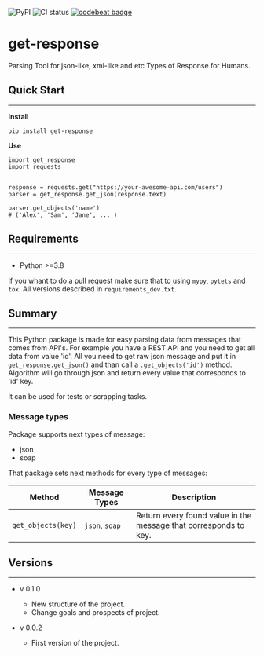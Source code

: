 ![PyPI](https://img.shields.io/pypi/v/get-response)
![CI status](https://github.com/skv0zsneg/get-response/actions/workflows/get-response-tox.yml/badge.svg)
[![codebeat badge](https://codebeat.co/badges/6c135ed9-2c57-4ba3-980b-1bb9c9a2c83b)](https://codebeat.co/projects/github-com-skvozsneg-get-response-main)
# get-response
 Parsing Tool for json-like, xml-like and etc Types of Response for Humans.
 
## Quick Start
___
**Install**

```pip install get-response```

**Use**
```
import get_response
import requests


response = requests.get("https://your-awesome-api.com/users")
parser = get_response.get_json(response.text)

parser.get_objects('name')
# ('Alex', 'Sam', 'Jane', ... )
```

## Requirements 
___
- Python >=3.8

If you whant to do a pull request make sure that to using `mypy`,  `pytets` and `tox`. All versions described in `requirements_dev.txt`.

## Summary
___
This Python package is made for easy parsing data from messages that comes from API's. For example you have a REST API and you need to get all data from value 'id'. All you need to get raw json message and put it in `get_response.get_json()` and than call a `.get_objects('id')` method. Algorithm will go through json and return every value that corresponds to 'id' key.

It can be used for tests or scrapping tasks.

### Message types

Package supports next types of message:
- json
- soap

That package sets next methods for every type of messages:

| Method | Message Types | Description |
| --- | --- | --- |
| `get_objects(key)` | `json`, `soap` | Return every found value in the message that corresponds to key. | 

## Versions
___
- v 0.1.0
	- New structure of the project.
	- Change goals and prospects of project.

- v 0.0.2
	- First version of the project.